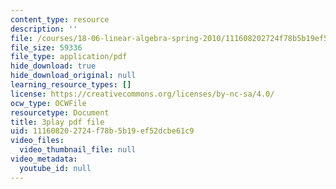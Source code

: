 ```yaml
---
content_type: resource
description: ''
file: /courses/18-06-linear-algebra-spring-2010/111608202724f78b5b19ef52dcbe61c9_vF7eyJ2g3kU.pdf
file_size: 59336
file_type: application/pdf
hide_download: true
hide_download_original: null
learning_resource_types: []
license: https://creativecommons.org/licenses/by-nc-sa/4.0/
ocw_type: OCWFile
resourcetype: Document
title: 3play pdf file
uid: 11160820-2724-f78b-5b19-ef52dcbe61c9
video_files:
  video_thumbnail_file: null
video_metadata:
  youtube_id: null
---
```

